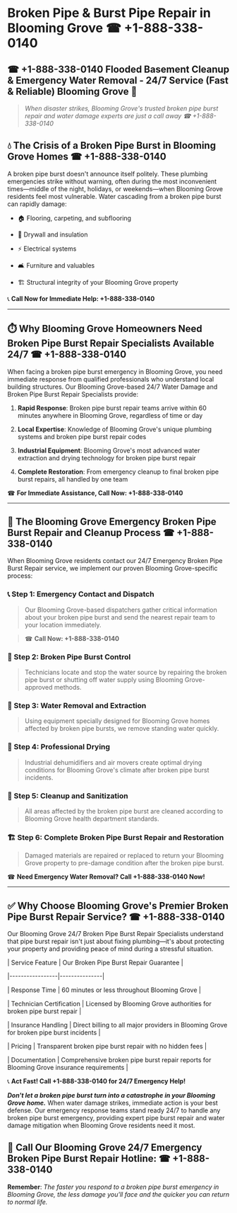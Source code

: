 # Broken Pipe & Burst Pipe Repair in Blooming Grove ☎ +1-888-338-0140  
## ☎ +1-888-338-0140 Flooded Basement Cleanup & Emergency Water Removal - 24/7 Service (Fast & Reliable) Blooming Grove 🚨  

> *When disaster strikes, Blooming Grove's trusted broken pipe burst repair and water damage experts are just a call away ☎ +1-888-338-0140*  

## 💧 The Crisis of a Broken Pipe Burst in Blooming Grove Homes ☎ +1-888-338-0140  

A broken pipe burst doesn't announce itself politely. These plumbing emergencies strike without warning, often during the most inconvenient times—middle of the night, holidays, or weekends—when Blooming Grove residents feel most vulnerable. Water cascading from a broken pipe burst can rapidly damage:  

* 🏠 Flooring, carpeting, and subflooring  
* 🧱 Drywall and insulation  
* ⚡ Electrical systems  
* 🛋️ Furniture and valuables  
* 🏗️ Structural integrity of your Blooming Grove property  

📞 **Call Now for Immediate Help: +1-888-338-0140**  

---  

## ⏱️ Why Blooming Grove Homeowners Need Broken Pipe Burst Repair Specialists Available 24/7 ☎ +1-888-338-0140  

When facing a broken pipe burst emergency in Blooming Grove, you need immediate response from qualified professionals who understand local building structures. Our Blooming Grove-based 24/7 Water Damage and Broken Pipe Burst Repair Specialists provide:  

1. **Rapid Response**: Broken pipe burst repair teams arrive within 60 minutes anywhere in Blooming Grove, regardless of time or day  
2. **Local Expertise**: Knowledge of Blooming Grove's unique plumbing systems and broken pipe burst repair codes  
3. **Industrial Equipment**: Blooming Grove's most advanced water extraction and drying technology for broken pipe burst repair  
4. **Complete Restoration**: From emergency cleanup to final broken pipe burst repairs, all handled by one team  

☎ **For Immediate Assistance, Call Now: +1-888-338-0140**  

---  

## 🔧 The Blooming Grove Emergency Broken Pipe Burst Repair and Cleanup Process ☎ +1-888-338-0140  

When Blooming Grove residents contact our 24/7 Emergency Broken Pipe Burst Repair service, we implement our proven Blooming Grove-specific process:  

### 📞 Step 1: Emergency Contact and Dispatch  
> Our Blooming Grove-based dispatchers gather critical information about your broken pipe burst and send the nearest repair team to your location immediately.  
> ☎ **Call Now: +1-888-338-0140**  

### 🚿 Step 2: Broken Pipe Burst Control  
> Technicians locate and stop the water source by repairing the broken pipe burst or shutting off water supply using Blooming Grove-approved methods.  

### 🌊 Step 3: Water Removal and Extraction  
> Using equipment specially designed for Blooming Grove homes affected by broken pipe bursts, we remove standing water quickly.  

### 💨 Step 4: Professional Drying  
> Industrial dehumidifiers and air movers create optimal drying conditions for Blooming Grove's climate after broken pipe burst incidents.  

### 🧼 Step 5: Cleanup and Sanitization  
> All areas affected by the broken pipe burst are cleaned according to Blooming Grove health department standards.  

### 🏗️ Step 6: Complete Broken Pipe Burst Repair and Restoration  
> Damaged materials are repaired or replaced to return your Blooming Grove property to pre-damage condition after the broken pipe burst.  

☎ **Need Emergency Water Removal? Call +1-888-338-0140 Now!**  

---  

## ✅ Why Choose Blooming Grove's Premier Broken Pipe Burst Repair Service? ☎ +1-888-338-0140  

Our Blooming Grove 24/7 Broken Pipe Burst Repair Specialists understand that pipe burst repair isn't just about fixing plumbing—it's about protecting your property and providing peace of mind during a stressful situation.  

| Service Feature | Our Broken Pipe Burst Repair Guarantee |  
|-----------------|---------------|  
| Response Time | 60 minutes or less throughout Blooming Grove |  
| Technician Certification | Licensed by Blooming Grove authorities for broken pipe burst repair |  
| Insurance Handling | Direct billing to all major providers in Blooming Grove for broken pipe burst incidents |  
| Pricing | Transparent broken pipe burst repair with no hidden fees |  
| Documentation | Comprehensive broken pipe burst repair reports for Blooming Grove insurance requirements |  

📞 **Act Fast! Call +1-888-338-0140 for 24/7 Emergency Help!**  

***Don't let a broken pipe burst turn into a catastrophe in your Blooming Grove home.*** When water damage strikes, immediate action is your best defense. Our emergency response teams stand ready 24/7 to handle any broken pipe burst emergency, providing expert pipe burst repair and water damage mitigation when Blooming Grove residents need it most.  

## 📱 Call Our Blooming Grove 24/7 Emergency Broken Pipe Burst Repair Hotline: ☎ +1-888-338-0140  

**Remember**: *The faster you respond to a broken pipe burst emergency in Blooming Grove, the less damage you'll face and the quicker you can return to normal life.*